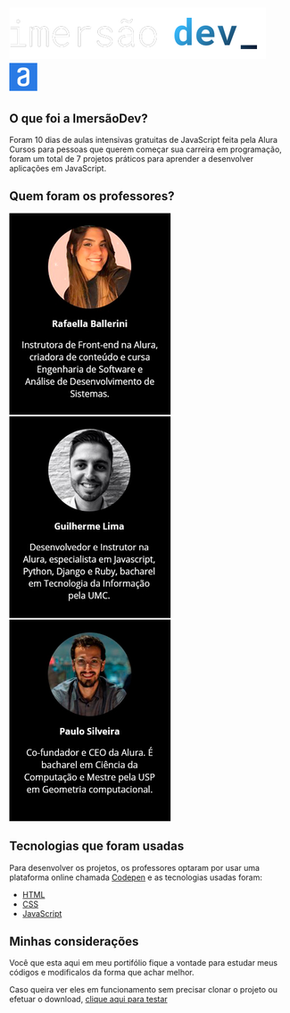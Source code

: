 # [![ImersaoDev-Alura](https://github.com/YuriODantas/ImersaoDev-Alura/blob/main/.github/logo-imersao-dev.svg) ![Alura](https://github.com/YuriODantas/ImersaoDev-Alura/blob/main/certifcard/images/logo-alura.png)](https://www.alura.com.br/)

## O que foi a ImersãoDev?

Foram 10 dias de aulas intensivas gratuitas de JavaScript feita pela Alura Cursos para pessoas que querem começar sua carreira em programação, foram um total de 7 projetos práticos para aprender a desenvolver aplicações em JavaScript.

## Quem foram os professores?

[![Rafaella Ballerini](https://github.com/YuriODantas/ImersaoDev-Alura/blob/main/.github/Rafa.jpg)](https://www.linkedin.com/in/rafaella-ballerini-45875016a/)
[![Guilherme Lima](https://github.com/YuriODantas/ImersaoDev-Alura/blob/main/.github/gui.jpg)](https://www.linkedin.com/in/guilherme-lima-developer/)
[![Paulo Silveira](https://github.com/YuriODantas/ImersaoDev-Alura/blob/main/.github/paulo.jpg)](https://www.linkedin.com/in/paulosilveira/)

## Tecnologias que foram usadas

Para desenvolver os projetos, os professores optaram por usar uma plataforma online chamada [Codepen](https://codepen.io) e as tecnologias usadas foram:

* [HTML](https://developer.mozilla.org/pt-BR/docs/Web/HTML)
* [CSS](https://developer.mozilla.org/pt-BR/docs/Web/CSS)
* [JavaScript](https://developer.mozilla.org/pt-BR/docs/Web/JavaScript)

## Minhas considerações

Você que esta aqui em meu portifólio fique a vontade para estudar meus códigos e modificalos da forma que achar melhor.

Caso queira ver eles em funcionamento sem precisar clonar o projeto ou efetuar o download, [clique aqui para testar](https://yuriodantas.github.io/ImersaoDev-Alura/certifcard/)
